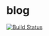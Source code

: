 # blog
[![Build
Status](https://travis-ci.org/mscoutermarsh/blog.svg?branch=master)](https://travis-ci.org/mscoutermarsh/blog)
